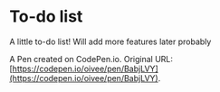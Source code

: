 # To-do list

A little to-do list! Will add more features later probably

A Pen created on CodePen.io. Original URL: [https://codepen.io/oivee/pen/BabjLVY](https://codepen.io/oivee/pen/BabjLVY).

